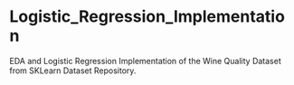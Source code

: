 # Logistic_Regression_Implementation
EDA and Logistic Regression Implementation of the Wine Quality Dataset from SKLearn Dataset Repository.
